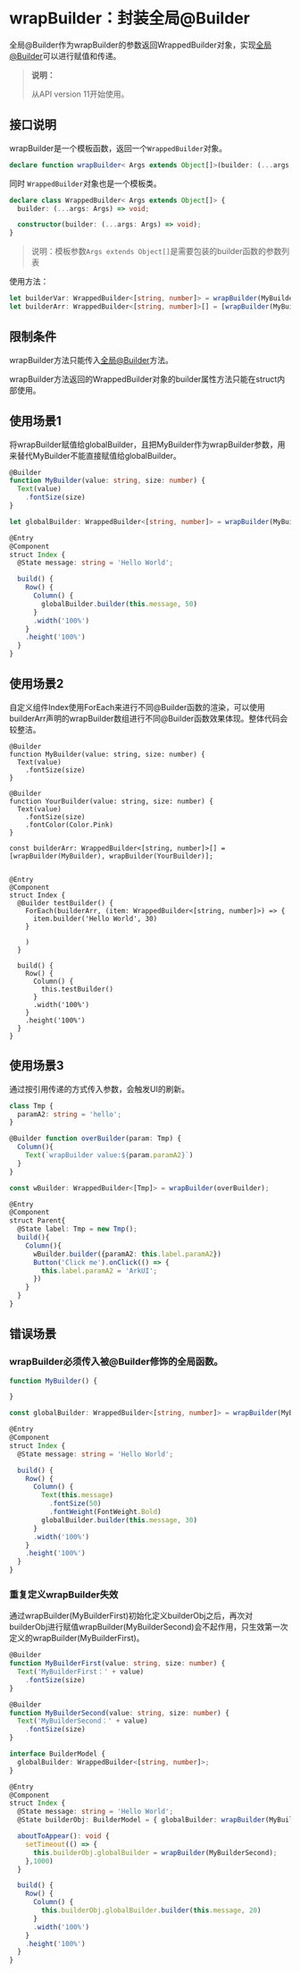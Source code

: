 # wrapBuilder：封装全局@Builder


 全局\@Builder作为wrapBuilder的参数返回WrappedBuilder对象，实现[全局\@Builder](arkts-builder.md#全局自定义构建函数)可以进行赋值和传递。 


> **说明：**
>
> 从API version 11开始使用。

## 接口说明

wrapBuilder是一个模板函数，返回一个`WrappedBuilder`对象。

```ts
declare function wrapBuilder< Args extends Object[]>(builder: (...args: Args) => void): WrappedBuilder;
```
同时 `WrappedBuilder`对象也是一个模板类。

```ts
declare class WrappedBuilder< Args extends Object[]> {
  builder: (...args: Args) => void;

  constructor(builder: (...args: Args) => void);
}
```


>说明：模板参数`Args extends Object[]`是需要包装的builder函数的参数列表

使用方法：

```ts
let builderVar: WrappedBuilder<[string, number]> = wrapBuilder(MyBuilder)
let builderArr: WrappedBuilder<[string, number]>[] = [wrapBuilder(MyBuilder)] //可以放入数组
```



## 限制条件

wrapBuilder方法只能传入[全局\@Builder](arkts-builder.md#全局自定义构建函数)方法。

wrapBuilder方法返回的WrappedBuilder对象的builder属性方法只能在struct内部使用。



## 使用场景1

将wrapBuilder赋值给globalBuilder，且把MyBuilder作为wrapBuilder参数，用来替代MyBuilder不能直接赋值给globalBuilder。

```ts
@Builder
function MyBuilder(value: string, size: number) {
  Text(value)
    .fontSize(size)
}

let globalBuilder: WrappedBuilder<[string, number]> = wrapBuilder(MyBuilder);

@Entry
@Component
struct Index {
  @State message: string = 'Hello World';

  build() {
    Row() {
      Column() {
        globalBuilder.builder(this.message, 50)
      }
      .width('100%')
    }
    .height('100%')
  }
}
```

## 使用场景2

自定义组件Index使用ForEach来进行不同\@Builder函数的渲染，可以使用builderArr声明的wrapBuilder数组进行不同\@Builder函数效果体现。整体代码会较整洁。

```
@Builder
function MyBuilder(value: string, size: number) {
  Text(value)
    .fontSize(size)
}

@Builder
function YourBuilder(value: string, size: number) {
  Text(value)
    .fontSize(size)
    .fontColor(Color.Pink)
}

const builderArr: WrappedBuilder<[string, number]>[] = [wrapBuilder(MyBuilder), wrapBuilder(YourBuilder)];


@Entry
@Component
struct Index {
  @Builder testBuilder() {
    ForEach(builderArr, (item: WrappedBuilder<[string, number]>) => {
      item.builder('Hello World', 30)
    }

    )
  }

  build() {
    Row() {
      Column() {
        this.testBuilder()
      }
      .width('100%')
    }
    .height('100%')
  }
}
```

## 使用场景3

通过按引用传递的方式传入参数，会触发UI的刷新。

```ts
class Tmp {
  paramA2: string = 'hello';
}

@Builder function overBuilder(param: Tmp) {
  Column(){
    Text(`wrapBuilder value:${param.paramA2}`)
  }
}

const wBuilder: WrappedBuilder<[Tmp]> = wrapBuilder(overBuilder);

@Entry
@Component
struct Parent{
  @State label: Tmp = new Tmp();
  build(){
    Column(){
      wBuilder.builder({paramA2: this.label.paramA2})
      Button('Click me').onClick(() => {
        this.label.paramA2 = 'ArkUI';
      })
    }
  }
}
```


## 错误场景

### wrapBuilder必须传入被@Builder修饰的全局函数。

```ts
function MyBuilder() {

}

const globalBuilder: WrappedBuilder<[string, number]> = wrapBuilder(MyBuilder);

@Entry
@Component
struct Index {
  @State message: string = 'Hello World';

  build() {
    Row() {
      Column() {
        Text(this.message)
          .fontSize(50)
          .fontWeight(FontWeight.Bold)
        globalBuilder.builder(this.message, 30)
      }
      .width('100%')
    }
    .height('100%')
  }
}
```

### 重复定义wrapBuilder失效

通过wrapBuilder(MyBuilderFirst)初始化定义builderObj之后，再次对builderObj进行赋值wrapBuilder(MyBuilderSecond)会不起作用，只生效第一次定义的wrapBuilder(MyBuilderFirst)。

```ts
@Builder
function MyBuilderFirst(value: string, size: number) {
  Text('MyBuilderFirst：' + value)
    .fontSize(size)
}

@Builder
function MyBuilderSecond(value: string, size: number) {
  Text('MyBuilderSecond：' + value)
    .fontSize(size)
}

interface BuilderModel {
  globalBuilder: WrappedBuilder<[string, number]>;
}

@Entry
@Component
struct Index {
  @State message: string = 'Hello World';
  @State builderObj: BuilderModel = { globalBuilder: wrapBuilder(MyBuilderFirst) };

  aboutToAppear(): void {
    setTimeout(() => {
      this.builderObj.globalBuilder = wrapBuilder(MyBuilderSecond);
    },1000)
  }

  build() {
    Row() {
      Column() {
        this.builderObj.globalBuilder.builder(this.message, 20)
      }
      .width('100%')
    }
    .height('100%')
  }
}
```